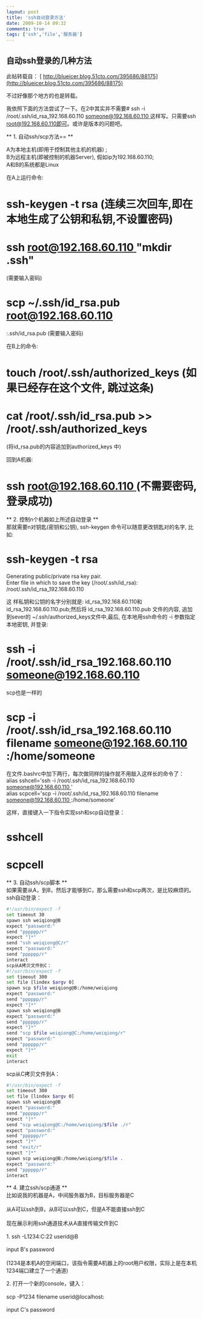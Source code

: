 ```yaml
---
layout: post
title: 'ssh自动登录方法'
date: 2009-10-14 09:32
comments: true
tags: ['ssh','file','服务器']
---
```


##  自动ssh登录的几种方法

此帖转载自： [ http://blueicer.blog.51cto.com/395686/88175](http://blueicer.blog.51cto.com/395686/88175)

不过好像那个地方的也是转载。

我依照下面的方法尝试了一下。在2中其实并不需要# ssh -i /root/.ssh/id_rsa_192.168.60.110 [someone@192.168.60.110 ](mailto:someone@192.168.60.110) 这样写。只需要ssh
root@192.168.60.110即可。或许是版本的问题吧。

** 1\. 自动ssh/scp方法== **   
  
A为本地主机(即用于控制其他主机的机器) ;  
B为远程主机(即被控制的机器Server), 假如ip为192.168.60.110;  
A和B的系统都是Linux  
  
在A上运行命令:  
# ssh-keygen -t rsa (连续三次回车,即在本地生成了公钥和私钥,不设置密码)  
# ssh [ root@192.168.60.110 ](mailto:root@192.168.60.110) "mkdir .ssh"
(需要输入密码)  
# scp ~/.ssh/id_rsa.pub [ root@192.168.60.110 ](mailto:root@192.168.60.110)
:.ssh/id_rsa.pub (需要输入密码)  
  
在B上的命令:  
# touch /root/.ssh/authorized_keys (如果已经存在这个文件, 跳过这条)  
# cat /root/.ssh/id_rsa.pub >> /root/.ssh/authorized_keys
(将id_rsa.pub的内容追加到authorized_keys 中)  
  
回到A机器:  
# ssh [ root@192.168.60.110 ](mailto:root@192.168.60.110) (不需要密码, 登录成功)  
** 2\. 控制n个机器如上所述自动登录 **   
那就需要n对钥匙(密钥和公钥), ssh-keygen 命令可以随意更改钥匙对的名字, 比如:  
# ssh-keygen -t rsa  
Generating public/private rsa key pair.  
Enter file in which to save the key (/root/.ssh/id_rsa):
/root/.ssh/id_rsa_192.168.60.110  
  
这 样私钥和公钥的名字分别就是: id_rsa_192.168.60.110和 id_rsa_192.168.60.110.pub;然后将
id_rsa_192.168.60.110.pub 文件的内容, 追加到sever的 ~/.ssh/authorized_keys文件中,最后,
在本地用ssh命令的 -i 参数指定本地密钥, 并登录:  
# ssh -i /root/.ssh/id_rsa_192.168.60.110 [ someone@192.168.60.110](mailto:someone@192.168.60.110)  
  
scp也是一样的  
# scp -i /root/.ssh/id_rsa_192.168.60.110 filename [ someone@192.168.60.110](mailto:someone@192.168.60.110) :/home/someone  
  
在文件.bashrc中加下两行，每次做同样的操作就不用敲入这样长的命令了：  
alias sshcell='ssh -i /root/.ssh/id_rsa_192.168.60.110 [someone@192.168.60.110 ](mailto:someone@192.168.60.110) '  
alias scpcell='scp -i /root/.ssh/id_rsa_192.168.60.110 filename [someone@192.168.60.110 ](mailto:someone@192.168.60.110) :/home/someone'  
  
这样，直接键入一下指令实现ssh和scp自动登录：  
# sshcell  
# scpcell  
** 3\. 自动ssh/scp脚本 **   
如果需要从A，到B，然后才能够到C，那么需要ssh和scp两次，是比较麻烦的。  
ssh自动登录：  
```bash
#!/usr/bin/expect -f  
set timeout 30  
spawn ssh weiqiong@B  
expect "password:"  
send "pppppp/r"  
expect "]*"  
send "ssh weiqiong@C/r"  
expect "password:"  
send "pppppp/r"  
interact  
scp从A拷贝文件到C：  
#!/usr/bin/expect -f  
set timeout 300  
set file [lindex $argv 0]  
spawn scp $file weiqiong@B:/home/weiqiong  
expect "password:"  
send "pppppp/r"  
expect "]*"  
spawn ssh weiqiong@B  
expect "password:"  
send "pppppp/r"  
expect "]*"  
send "scp $file weiqiong@C:/home/weiqiong/r"  
expect "password:"  
send "pppppp/r"  
expect "]*"  
exit  
interact  

```
  
scp从C拷贝文件到A：  
```bash
#!/usr/bin/expect -f  
set timeout 300  
set file [lindex $argv 0]  
spawn ssh weiqiong@B  
expect "password:"  
send "pppppp/r"  
expect "]*"  
send "scp weiqiong@C:/home/weiqiong/$file ./r"  
expect "password:"  
send "pppppp/r"  
expect "]*"  
send "exit/r"  
expect "]*"  
spawn scp weiqiong@B:/home/weiqiong/$file .  
expect "password:"  
send "pppppp/r"  
interact  

```
  
** 4\. 建立ssh/scp通道 **   
比如说我的机器是A，中间服务器为B，目标服务器是C<br>  
从A可以ssh到B，从B可以ssh到C，但是A不能直接ssh到C<br>  
现在展示利用ssh通道技术从A直接传输文件到C<br>  
1\. ssh -L1234:C:22 userid@B<br>  
input B's password<br>  
(1234是本机A的空闲端口，该指令需要A机器上的root用户权限，实际上是在本机1234端口建立了一个通道)<br>  
  
2\. 打开一个新的console，键入：<br>  
scp -P1234 filename userid@localhost:<br>  
input C's password

